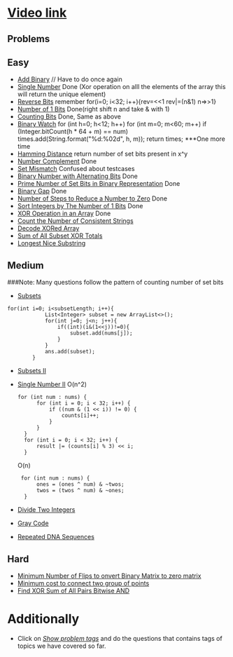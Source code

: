 # [Video link](https://youtu.be/fzip9Aml6og)

## Problems

## Easy
- [Add Binary](https://leetcode.com/problems/add-binary/) // Have to do once again
- [Single Number](https://leetcode.com/problems/single-number/)  Done (Xor operation on alll the elements of the array this will return the unique element)
- [Reverse Bits](https://leetcode.com/problems/reverse-bits/)  remember for(i=0; i<32; i++){rev=<<1 rev|=(n&1) n=>>1}
- [Number of 1 Bits](https://leetcode.com/problems/number-of-1-bits/) Done(right shift n and take & with 1)
- [Counting Bits](https://leetcode.com/problems/counting-bits/) Done, Same as above
- [Binary Watch](https://leetcode.com/problems/binary-watch/)  for (int h=0; h<12; h++)
        for (int m=0; m<60; m++)
            if (Integer.bitCount(h * 64 + m) == num)
                times.add(String.format("%d:%02d", h, m));
    return times;  ***One more time
- [Hamming Distance](https://leetcode.com/problems/hamming-distance/) return number of set bits present in x^y
- [Number Complement](https://leetcode.com/problems/number-complement/) Done
- [Set Mismatch](https://leetcode.com/problems/set-mismatch/) Confused about testcases
- [Binary Number with Alternating Bits](https://leetcode.com/problems/binary-number-with-alternating-bits/) Done
- [Prime Number of Set Bits in Binary Representation](https://leetcode.com/problems/prime-number-of-set-bits-in-binary-representation/) Done
- [Binary Gap](https://leetcode.com/problems/binary-gap/) Done
- [Number of Steps to Reduce a Number to Zero](https://leetcode.com/problems/number-of-steps-to-reduce-a-number-to-zero/) Done
- [Sort Integers by The Number of 1 Bits](https://leetcode.com/problems/sort-integers-by-the-number-of-1-bits/) Done
- [XOR Operation in an Array](https://leetcode.com/problems/xor-operation-in-an-array/) Done
- [Count the Number of Consistent Strings](https://leetcode.com/problems/count-the-number-of-consistent-strings/)
- [Decode XORed Array](https://leetcode.com/problems/decode-xored-array/)
- [Sum of All Subset XOR Totals](https://leetcode.com/problems/sum-of-all-subset-xor-totals/)
- [Longest Nice Substring](https://leetcode.com/problems/longest-nice-substring/)

## Medium

###Note:  Many questions follow the pattern of counting number of set bits 


- [Subsets](https://leetcode.com/problems/subsets/)<br>
```
for(int i=0; i<subsetLength; i++){
            List<Integer> subset = new ArrayList<>();
            for(int j=0; j<n; j++){
                if((int)(i&(1<<j))!=0){
                    subset.add(nums[j]);
                }
            }
            ans.add(subset);
        }
```
- [Subsets II](https://leetcode.com/problems/subsets-ii/)
- [Single Number II](https://leetcode.com/problems/single-number-ii/)
  O(n^2)
  ```
  for (int num : nums) {
        for (int i = 0; i < 32; i++) {
            if ((num & (1 << i)) != 0) {
                counts[i]++;
            }
        }
    }
    for (int i = 0; i < 32; i++) {
        result |= (counts[i] % 3) << i;
    }
  ```
  O(n)
  ```
   for (int num : nums) {
        ones = (ones ^ num) & ~twos;
        twos = (twos ^ num) & ~ones;
    }
  ```
  
- [Divide Two Integers](https://leetcode.com/problems/divide-two-integers/)
- [Gray Code](https://leetcode.com/problems/gray-code/)
- [Repeated DNA Sequences](https://leetcode.com/problems/repeated-dna-sequences/)

## Hard
- [Minimum Number of Flips to onvert Binary Matrix to zero matrix](https://leetcode.com/problems/minimum-number-of-flips-to-convert-binary-matrix-to-zero-matrix/)
- [Minimum cost to connect two group of points](https://leetcode.com/problems/minimum-cost-to-connect-two-groups-of-points/)
- [Find XOR Sum of All Pairs Bitwise AND](https://leetcode.com/problems/find-xor-sum-of-all-pairs-bitwise-and/)

# Additionally
- Click on [*Show problem tags*](https://leetcode.com/tag/bit-manipulation/) and do the questions that contains tags of topics we have covered so far.
